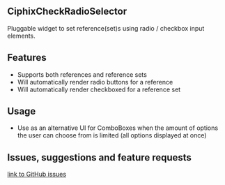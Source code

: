 ## CiphixCheckRadioSelector
Pluggable widget to set reference(set)s using radio / checkbox input elements.

## Features
- Supports both references and reference sets
- Will automatically render radio buttons for a reference
- Will automatically render checkboxed for a reference set

## Usage
- Use as an alternative UI for ComboBoxes when the amount of options the user can choose from is limited (all options displayed at once)

## Issues, suggestions and feature requests
[link to GitHub issues](https://github.com/Ciphix/ciphixCheckRadioSelector/issues)